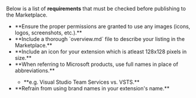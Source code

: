 Below is a list of **requirements** that must be checked before publishing to the Marketplace.

<ul>
<li>**Ensure the proper permissions are granted to use any images (icons, logos, screenshots, etc.).**</li>
<li>**Include a thorough `overview.md` file to describe your listing in the Marketplace.**</li>
<li>**Include an icon for your extension which is atleast 128x128 pixels in size.**</li>
<li>**When referring to Microsoft products, use full names in place of abbreviations.**</li>
  <ul><li>**e.g. Visual Studio Team Services vs. VSTS.**</li></ul>
<li>**Refrain from using brand names in your extension's name.**</li>
</ul>

